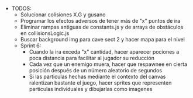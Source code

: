 - TODOS:
    - Solucionar colisiones X.G y gusano
    - Programar los efectos adversos de tener más de "x" puntos de ira
    - Eliminar rampas antiguas de constants.js y de arrays de obstáculos en collisionsLogic.js
    - Buscar background img para cave sect 2 y hacer mapa para el nivel
    - Sprint 6:
        - Cuando la ira exceda "x" cantidad, hacer aparecer pociones a poca distancia para facilitar al jugador su reducción
        - Cada vez que un enemigo muera, hacer que respawnee en cierta posición después de un número aleatorio de segundos
        - Si las particulas hechas mediante el contexto del canvas ralentizan bastante el juego, hacer sprites que representen particulas individuales y dibujarlas como imagenes
